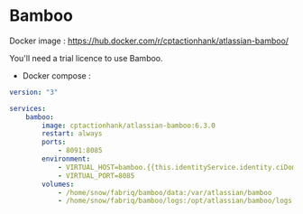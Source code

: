 Bamboo
===================

Docker image : https://hub.docker.com/r/cptactionhank/atlassian-bamboo/

You'll need a trial licence to use Bamboo.

* Docker compose :

```yml
version: "3"

services:
    bamboo:
        image: cptactionhank/atlassian-bamboo:6.3.0
        restart: always
        ports:
            - 8091:8085
        environment:
            - VIRTUAL_HOST=bamboo.{{this.identityService.identity.ciDomain}}
            - VIRTUAL_PORT=8085              
        volumes:
            - /home/snow/fabriq/bamboo/data:/var/atlassian/bamboo
            - /home/snow/fabriq/bamboo/logs:/opt/atlassian/bamboo/logs

```